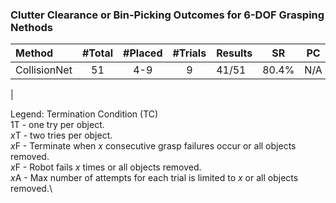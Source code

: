 ### Clutter Clearance or Bin-Picking Outcomes for 6-DOF Grasping Nethods

| Method | #Total | #Placed | #Trials | Results | SR  | PC  | TC |
| :----- | :----: | :-----: | :-----: | :------ | :-: | :-: | :-: |
| CollisionNet | 51 | 4-9 | 9 | 41/51 | 80.4% | N/A | 1T |
|

Legend: Termination Condition (TC) \
1T - one try per object. \
*x*T - two tries per object.\
*x*F - Terminate when _x_ consecutive grasp failures occur or all objects removed.\
*x*F - Robot fails _x_ times or all  objects removed.\
*x*A - Max number of attempts for each trial is limited to _x_ or all objects removed.\

